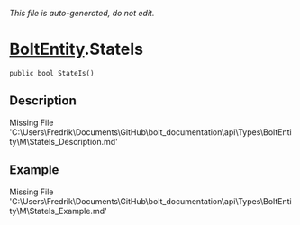 *This file is auto-generated, do not edit.*

# [BoltEntity](Types/BoltEntity.md).StateIs
`public bool StateIs()`
## Description
Missing File 'C:\Users\Fredrik\Documents\GitHub\bolt_documentation\api\Types\BoltEntity\M\StateIs_Description.md'
## Example
Missing File 'C:\Users\Fredrik\Documents\GitHub\bolt_documentation\api\Types\BoltEntity\M\StateIs_Example.md'
